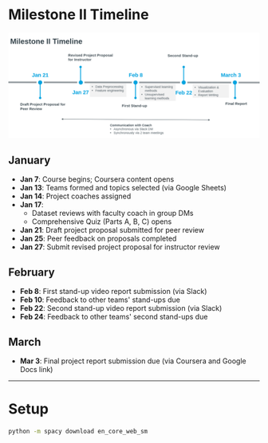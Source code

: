 # Milestone II Timeline

![alt text](image.png)

## January

- **Jan 7**: Course begins; Coursera content opens
- **Jan 13**: Teams formed and topics selected (via Google Sheets)
- **Jan 14**: Project coaches assigned
- **Jan 17**:
  - Dataset reviews with faculty coach in group DMs
  - Comprehensive Quiz (Parts A, B, C) opens
- **Jan 21**: Draft project proposal submitted for peer review
- **Jan 25**: Peer feedback on proposals completed
- **Jan 27**: Submit revised project proposal for instructor review

## February

- **Feb 8**: First stand-up video report submission (via Slack)
- **Feb 10**: Feedback to other teams' stand-ups due
- **Feb 22**: Second stand-up video report submission (via Slack)
- **Feb 24**: Feedback to other teams' second stand-ups due

## March

- **Mar 3**: Final project report submission due (via Coursera and Google Docs link)
----------------------

# Setup

```bash
python -m spacy download en_core_web_sm
```